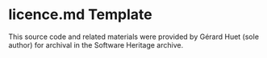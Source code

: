 # licence.md Template 

This source code and related materials were provided by Gérard Huet (sole author) for archival in the Software Heritage archive. 
